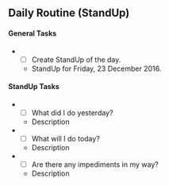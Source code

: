 ## Daily Routine (StandUp)

#### General Tasks
* - [ ] Create StandUp of the day.
  - StandUp for Friday, 23 December 2016.

#### StandUp Tasks
* - [ ] What did I do yesterday?
  - Description
* - [ ] What will I do today?
  - Description
* - [ ] Are there any impediments in my way?
  - Description
